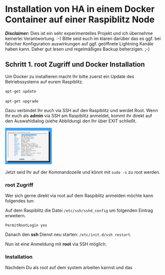 # Installation von HA in einem Docker Container auf einer Raspiblitz Node

***Disclaimer:***
Dies ist ein sehr experimentelles Projekt und ich übernehme keinerlei Verantwortung. :-)
Bitte seid euch im klaren darüber das es ggf. bei falscher Konfiguration auswirkungen auf ggf. geöffnete Lightning Kanäle haben kann.
Daher gut lesen und regelmäßiges Backup beherzigen. ;-)

## Schritt 1. root Zugriff und Docker Installation 

Um Docker zu installieren macht Ihr bitte zuerst ein Update des Betriebssystems auf eurem Raspiblitz.

```
apt-get update

apt-get upgrade
```

Dazu verbindet Ihr euch via SSH auf den Raspiblitz und werdet Root.
Wenn Ihr euch als **admin** via SSH am Raspiblitz anmeldet, kommt ihr direkt auf den Auswahldialog (siehe Abbildung) den Ihr über EXIT schließt.

<img src="Images/schritt1_1.png" width="30%">

Jetzt seid Ihr auf der Kommandozeile und könnt mit `sudo -s` zu root werden.

### root Zugriff
Wer sich gerne direkt via root auf dem Raspiblitz anmelden möchte kann folgendes tun:

Auf dem Raspiblitz die Datei `/etc/ssh/sshd_config` um folgenden Eintrag erweitern.

```
PermitRootLogin yes
```

Danach den **ssh** Dienst neu starten: `/etc/init.d/ssh restart`.

Nun ist eine Anmeldung mit **root** via SSH möglich.

### Installation

Nachdem Du als root auf dem system arbeiten kannst und das 
